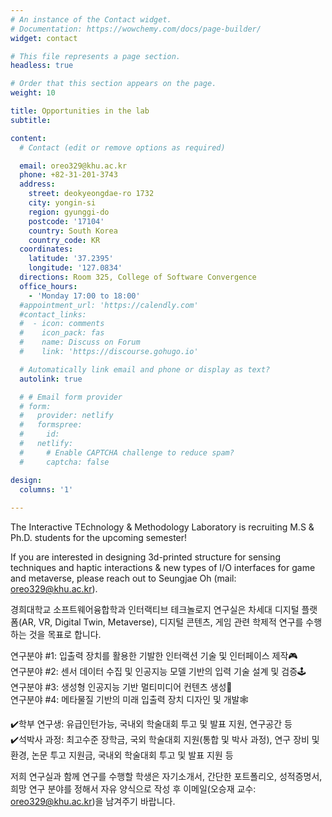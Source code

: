 ```yaml
---
# An instance of the Contact widget.
# Documentation: https://wowchemy.com/docs/page-builder/
widget: contact

# This file represents a page section.
headless: true

# Order that this section appears on the page.
weight: 10

title: Opportunities in the lab
subtitle:

content:
  # Contact (edit or remove options as required)

  email: oreo329@khu.ac.kr
  phone: +82-31-201-3743
  address:
    street: deokyeongdae-ro 1732
    city: yongin-si
    region: gyunggi-do
    postcode: '17104'
    country: South Korea
    country_code: KR
  coordinates:
    latitude: '37.2395'
    longitude: '127.0834'
  directions: Room 325, College of Software Convergence
  office_hours:
    - 'Monday 17:00 to 18:00'
  #appointment_url: 'https://calendly.com'
  #contact_links:
  #  - icon: comments
  #    icon_pack: fas
  #    name: Discuss on Forum
  #    link: 'https://discourse.gohugo.io'

  # Automatically link email and phone or display as text?
  autolink: true

  # # Email form provider
  # form:
  #   provider: netlify
  #   formspree:
  #     id:
  #   netlify:
  #     # Enable CAPTCHA challenge to reduce spam?
  #     captcha: false

design:
  columns: '1'
  
---
```


The Interactive TEchnology & Methodology Laboratory is recruiting M.S & Ph.D. students for the upcoming semester! <br>

If you are interested in designing 3d-printed structure for sensing techniques and haptic interactions & new types of I/O interfaces for game and metaverse, please reach out to Seungjae Oh (mail: oreo329@khu.ac.kr). 

경희대학교 소프트웨어융합학과 인터랙티브 테크놀로지 연구실은 차세대 디지털 플랫폼(AR, VR, Digital Twin, Metaverse), 디지털 콘텐츠, 게임 관련 학제적 연구를 수행하는 것을 목표로 합니다.

연구분야 #1: 입출력 장치를 활용한 기발한 인터랙션 기술 및 인터페이스 제작🎮<br>
연구분야 #2: 센서 데이터 수집 및 인공지능 모델 기반의 입력 기술 설계 및 검증🕹️<br>
연구분야 #3: 생성형 인공지능 기반 멀티미디어 컨텐츠 생성🎥<br>
연구분야 #4: 메타물질 기반의 미래 입출력 장치 디자인 및 개발🕸️<br>

✔️학부 연구생: 유급인턴가능, 국내외 학술대회 투고 및 발표 지원, 연구공간 등<br>
✔️석박사 과정: 최고수준 장학금, 국외 학술대회 지원(통합 및 박사 과정), 연구 장비 및 환경, 논문 투고 지원금, 국내외 학술대회 투고 및 발표 지원 등<br>

저희 연구실과 함께 연구를 수행할 학생은 자기소개서, 간단한 포트폴리오, 성적증명서, 희망 연구 분야를 정해서 자유 양식으로 작성 후 이메일(오승재 교수: oreo329@khu.ac.kr)을 남겨주기 바랍니다. 
